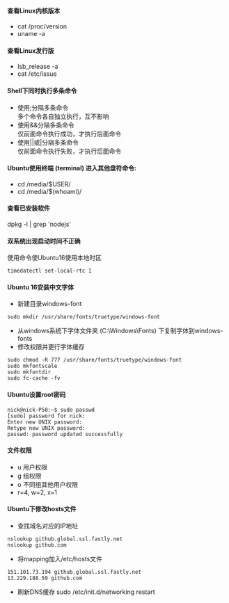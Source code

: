 
#### 查看Linux内核版本
* cat /proc/version
* uname -a
#### 查看Linux发行版
* lsb_release -a
* cat /etc/issue

#### Shell下同时执行多条命令
* 使用;分隔多条命令  
多个命令各自独立执行，互不影响
* 使用&&分隔多条命令  
仅前面命令执行成功，才执行后面命令
* 使用||或|分隔多条命令  
仅前面命令执行失败，才执行后面命令


#### Ubuntu使用终端 (terminal) 进入其他盘符命令:
* cd /media/$USER/    
* cd /media/$(whoami)/

#### 查看已安装软件
dpkg -l | grep 'nodejs'


#### 双系统出现启动时间不正确
使用命令使Ubuntu16使用本地时区
```
timedatectl set-local-rtc 1
```

#### Ubuntu 16安装中文字体
* 新建目录windows-font
```
sudo mkdir /usr/share/fonts/truetype/windows-font
```
* 从windows系统下字体文件夹 (C:\Windows\Fonts) 下复制字体到windows-fonts
* 修改权限并更行字体缓存
```
sudo chmod -R 777 /usr/share/fonts/truetype/windows-font
sudo mkfontscale
sudo mkfontdir
sudo fc-cache -fv
```

#### Ubuntu设置root密码
```
nick@nick-P50:~$ sudo passwd
[sudo] password for nick:
Enter new UNIX password:
Retype new UNIX password:
passwd: password updated successfully
```

#### 文件权限
* u 用户权限
* g 组权限
* o 不同组其他用户权限
* r=4, w=2, x=1

#### Ubuntu下修改hosts文件
* 查找域名对应的IP地址
```
nslookup github.global.ssl.fastly.net
nslookup github.com
```
* 将mapping加入/etc/hosts文件
```
151.101.73.194 github.global.ssl.fastly.net
13.229.188.59 github.com
```
* 刷新DNS缓存
sudo /etc/init.d/networking restart
